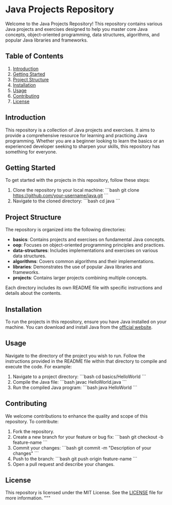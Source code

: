 # Java Projects Repository

Welcome to the Java Projects Repository! This repository contains various Java projects and exercises designed to help you master core Java concepts, object-oriented programming, data structures, algorithms, and popular Java libraries and frameworks.

## Table of Contents

1. [Introduction](#introduction)
2. [Getting Started](#getting-started)
3. [Project Structure](#project-structure)
4. [Installation](#installation)
5. [Usage](#usage)
6. [Contributing](#contributing)
7. [License](#license)

## Introduction

This repository is a collection of Java projects and exercises. It aims to provide a comprehensive resource for learning and practicing Java programming. Whether you are a beginner looking to learn the basics or an experienced developer seeking to sharpen your skills, this repository has something for everyone.

## Getting Started

To get started with the projects in this repository, follow these steps:

1. Clone the repository to your local machine:
   \`\`\`bash
   git clone https://github.com/your-username/java.git
   \`\`\`
2. Navigate to the cloned directory:
   \`\`\`bash
   cd java
   \`\`\`

## Project Structure

The repository is organized into the following directories:

- **basics**: Contains projects and exercises on fundamental Java concepts.
- **oop**: Focuses on object-oriented programming principles and practices.
- **data-structures**: Includes implementations and exercises on various data structures.
- **algorithms**: Covers common algorithms and their implementations.
- **libraries**: Demonstrates the use of popular Java libraries and frameworks.
- **projects**: Contains larger projects combining multiple concepts.

Each directory includes its own README file with specific instructions and details about the contents.

## Installation

To run the projects in this repository, ensure you have Java installed on your machine. You can download and install Java from the [official website](https://www.oracle.com/java/technologies/javase-downloads.html).

## Usage

Navigate to the directory of the project you wish to run. Follow the instructions provided in the README file within that directory to compile and execute the code. For example:

1. Navigate to a project directory:
   \`\`\`bash
   cd basics/HelloWorld
   \`\`\`
2. Compile the Java file:
   \`\`\`bash
   javac HelloWorld.java
   \`\`\`
3. Run the compiled Java program:
   \`\`\`bash
   java HelloWorld
   \`\`\`

## Contributing

We welcome contributions to enhance the quality and scope of this repository. To contribute:

1. Fork the repository.
2. Create a new branch for your feature or bug fix:
   \`\`\`bash
   git checkout -b feature-name
   \`\`\`
3. Commit your changes:
   \`\`\`bash
   git commit -m "Description of your changes"
   \`\`\`
4. Push to the branch:
   \`\`\`bash
   git push origin feature-name
   \`\`\`
5. Open a pull request and describe your changes.

## License

This repository is licensed under the MIT License. See the [LICENSE](LICENSE) file for more information.
"""
